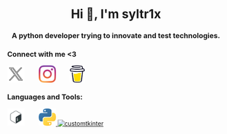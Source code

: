 <h1 align="center">Hi 🧿, I'm syltr1x</h1>
<h3 align="center">A python developer trying to innovate and test technologies.</h3>

<h3 align="left">Connect with me <3</h3>
<p align="left">
<a href="https://twitter.com/syltr1x" target="_blank"><img align="center" src="x.png" alt="syltr1x" height="40" width="40" style="margin-right:1.8rem"/></a>
<a href="https://instagram.com/syltr1x" target="_blank"><img align="center" src="ig.png" alt="syltr1x" height="40" width="40" style="margin-right:1.8rem"/></a>
<a href="https://www.buymeacoffee.com/syltr1x" target="_blank"><img align="center" src="cofee.png" alt="syltr1x" height="40" width="35"/></a>
</p>

<h3 align="left">Languages and Tools:</h3>
<p align="left">
<a> <img src="bash.png" alt="bash" width="40" height="40" style="margin-right:1.8rem"/> </a> 
<a href="https://www.python.org" target="_blank" rel="noreferrer"> <img src="py.png" alt="python" width="40" height="40"/> </a>
<a href="https://github.com/TomSchimansky/CustomTkinter/" target="_blank" rel="noreferrer"> <img src="ctk.png" alt="customtkinter" width="40" height="40" style="margin-right:1.8rem"/> </a>
</p>
